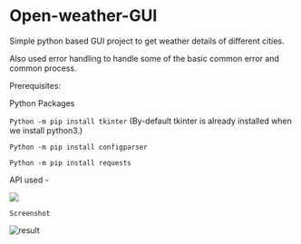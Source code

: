 # Open-weather-GUI

Simple python based GUI project to get weather details of different cities.

Also used error handling to handle some of the basic common error and common process.

Prerequisites:

Python Packages

`Python -m pip install tkinter` (By-default tkinter is already installed when we install python3.)

`Python -m pip install configparser`

`Python -m pip install requests`

API used -

<a href="https://openweathermap.org/" target="_blank"><img src="https://user-images.githubusercontent.com/53147926/126808360-29695f09-4c72-4fe7-a797-2d04d4de56b2.png"></a>

`Screenshot`

![result](https://user-images.githubusercontent.com/53147926/126805505-4f23afab-5e7d-4800-aee6-4267d89e328a.png)
